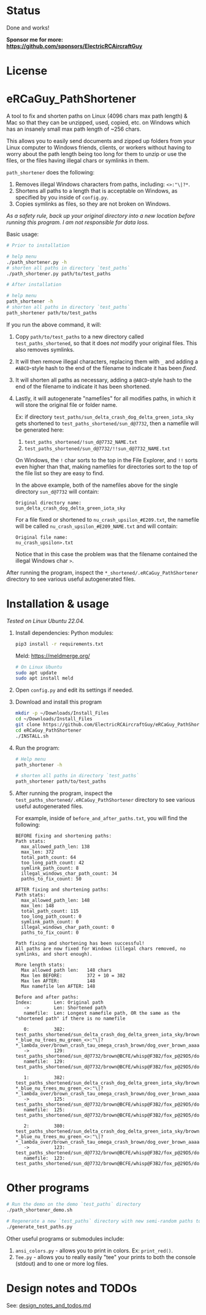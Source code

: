 

# Status

Done and works!

**Sponsor me for more:  https://github.com/sponsors/ElectricRCAircraftGuy**


# License


# eRCaGuy_PathShortener

A tool to fix and shorten paths on Linux (4096 chars max path length) &amp; Mac so that they can be unzipped, used, copied, etc. on Windows which has an insanely small max path length of \~256 chars.

This allows you to easily send documents and zipped up folders from your Linux computer to Windows friends, clients, or workers without having to worry about the path length being too long for them to unzip or use the files, or the files having illegal chars or symlinks in them. 

`path_shortener` does the following:

1. Removes illegal Windows characters from paths, including: `<>:"\|?*`.
1. Shortens all paths to a length that is acceptable on Windows, as specified by you inside of `config.py`.
1. Copies symlinks as files, so they are not broken on Windows.

_As a safety rule, back up your original directory into a new location before running this program. I am not responsible for data loss._

Basic usage:
```bash
# Prior to installation

# help menu
./path_shortener.py -h
# shorten all paths in directory `test_paths`
./path_shortener.py path/to/test_paths

# After installation

# help menu
path_shortener -h
# shorten all paths in directory `test_paths`
path_shortener path/to/test_paths
```

If you run the above command, it will:
1. Copy `path/to/test_paths` to a new directory called `test_paths_shortened`, so that it does *not* modify your original files. This also removes symlinks. 
1. It will then remove illegal characters, replacing them with `_` and adding a `#ABCD`-style hash to the end of the filename to indicate it has been _fixed_. 
1. It will shorten all paths as necessary, adding a `@ABCD`-style hash to the end of the filename to indicate it has been shortened.
1. Lastly, it will autogenerate "namefiles" for all modifies paths, in which it will store the original file or folder name. 

    Ex: if directory `test_paths/sun_delta_crash_dog_delta_green_iota_sky` gets shortened to `test_paths_shortened/sun_d@7732`, then a namefile will be generated here: 

    1. `test_paths_shortened/!sun_d@7732_NAME.txt`
    1. `test_paths_shortened/sun_d@7732/!!sun_d@7732_NAME.txt`

    On Windows, the `!` char sorts to the top in the File Explorer, and `!!` sorts even higher than that, making namefiles for directories sort to the top of the file list so they are easy to find. 

    In the above example, both of the namefiles above for the single directory `sun_d@7732` will contain:
    ```
    Original directory name:
    sun_delta_crash_dog_delta_green_iota_sky
    ```

    For a file fixed or shortened to `nu_crash_upsilon_#E209.txt`, the namefile will be called `nu_crash_upsilon_#E209_NAME.txt` and will contain:
    ```
    Original file name:
    nu_crash_upsilon>.txt
    ```

    Notice that in this case the problem was that the filename contained the illegal Windows char `>`. 

After running the program, inspect the `*_shortened/.eRCaGuy_PathShortener` directory to see various useful autogenerated files. 


# Installation & usage

_Tested on Linux Ubuntu 22.04._

1. Install dependencies:
    Python modules:

    ```bash
    pip3 install -r requirements.txt
    ```

    Meld: https://meldmerge.org/
    ```bash
    # On Linux Ubuntu
    sudo apt update
    sudo apt install meld
    ```

1. Open `config.py` and edit its settings if needed. 

1. Download and install this program
    ```bash
    mkdir -p ~/Downloads/Install_Files
    cd ~/Downloads/Install_Files
    git clone https://github.com/ElectricRCAircraftGuy/eRCaGuy_PathShortener.git
    cd eRCaGuy_PathShortener
    ./INSTALL.sh
    ```

1. Run the program:
    ```bash
    # Help menu
    path_shortener -h

    # shorten all paths in directory `test_paths`
    path_shortener path/to/test_paths
    ```

1. After running the program, inspect the `test_paths_shortened/.eRCaGuy_PathShortener` directory to see various useful autogenerated files. 

    For example, inside of `before_and_after_paths.txt`, you will find the following:

    ```
    BEFORE fixing and shortening paths:
    Path stats:
      max_allowed_path_len: 138
      max_len: 372
      total_path_count: 64
      too_long_path_count: 42
      symlink_path_count: 8
      illegal_windows_char_path_count: 34
      paths_to_fix_count: 50

    AFTER fixing and shortening paths:
    Path stats:
      max_allowed_path_len: 148
      max_len: 148
      total_path_count: 115
      too_long_path_count: 0
      symlink_path_count: 0
      illegal_windows_char_path_count: 0
      paths_to_fix_count: 0

    Path fixing and shortening has been successful!
    All paths are now fixed for Windows (illegal chars removed, no symlinks, and short enough).

    More length stats:
      Max allowed path len:   148 chars
      Max len BEFORE:         372 + 10 = 382
      Max len AFTER:          148
      Max namefile len AFTER: 148

    Before and after paths:
    Index:        Len: Original path
       ->         Len: Shortened path
       namefile:  Len: Longest namefile path, OR the same as the "shortened path" if there is no namefile

       0:         382: test_paths_shortened/sun_delta_crash_dog_delta_green_iota_sky/brown_forest/whisper_brown_high_wind_wind/fox_phi_lambda_crash_pi_kappa_fox/dog_ocean_sky_nu_chi_nu_mu_sigma_over_shines/beta_nu_over_psi/pi_<>:"\|?*_blue_nu_trees_mu_green_<>:"\|?*_lambda_over/brown_crash_tau_omega_crash_brown/dog_over_brown_aaaaaaaaaaaaaaaaaaaaaaabbbbbbbbbbbbbbbbbbbbbbbbbccccccccccccccccccccc/hel\o/c
       ->         129: test_paths_shortened/sun_d@7732/brown@BCFE/whisp@F3B2/fox_p@29D5/dog_o@C3E1/beta_@3187/pi___@1BA3/brow@ECD9/dog_@8400/hel_@3256/c
       namefile:  129: test_paths_shortened/sun_d@7732/brown@BCFE/whisp@F3B2/fox_p@29D5/dog_o@C3E1/beta_@3187/pi___@1BA3/brow@ECD9/dog_@8400/hel_@3256/c

       1:         382: test_paths_shortened/sun_delta_crash_dog_delta_green_iota_sky/brown_forest/whisper_brown_high_wind_wind/fox_phi_lambda_crash_pi_kappa_fox/dog_ocean_sky_nu_chi_nu_mu_sigma_over_shines/beta_nu_over_psi/pi_<>:"\|?*_blue_nu_trees_mu_green_<>:"\|?*_lambda_over/brown_crash_tau_omega_crash_brown/dog_over_brown_aaaaaaaaaaaaaaaaaaaaaaabbbbbbbbbbbbbbbbbbbbbbbbbccccccccccccccccccccc/hello/b
       ->         125: test_paths_shortened/sun_d@7732/brown@BCFE/whisp@F3B2/fox_p@29D5/dog_o@C3E1/beta_@3187/pi___@1BA3/brow@ECD9/dog_@8400/hello/b
       namefile:  125: test_paths_shortened/sun_d@7732/brown@BCFE/whisp@F3B2/fox_p@29D5/dog_o@C3E1/beta_@3187/pi___@1BA3/brow@ECD9/dog_@8400/hello/b

       2:         380: test_paths_shortened/sun_delta_crash_dog_delta_green_iota_sky/brown_forest/whisper_brown_high_wind_wind/fox_phi_lambda_crash_pi_kappa_fox/dog_ocean_sky_nu_chi_nu_mu_sigma_over_shines/beta_nu_over_psi/pi_<>:"\|?*_blue_nu_trees_mu_green_<>:"\|?*_lambda_over/brown_crash_tau_omega_crash_brown/dog_over_brown_aaaaaaaaaaaaaaaaaaaaaaabbbbbbbbbbbbbbbbbbbbbbbbbccccccccccccccccccccc/a.txt
       ->         123: test_paths_shortened/sun_d@7732/brown@BCFE/whisp@F3B2/fox_p@29D5/dog_o@C3E1/beta_@3187/pi___@1BA3/brow@ECD9/dog_@8400/a.txt
       namefile:  123: test_paths_shortened/sun_d@7732/brown@BCFE/whisp@F3B2/fox_p@29D5/dog_o@C3E1/beta_@3187/pi___@1BA3/brow@ECD9/dog_@8400/a.txt
    ```


# Other programs

```bash
# Run the demo on the demo `test_paths` directory
./path_shortener_demo.sh

# Regenerate a new `test_paths` directory with new semi-random paths to test
./generate_test_paths.py
```

Other useful programs or submodules include:
1. `ansi_colors.py` - allows you to print in colors. Ex: `print_red()`. 
1. `Tee.py` - allows you to really easily "tee" your prints to both the console (stdout) and to one or more log files. 


# Design notes and TODOs

See: [design_notes_and_todos.md](design_notes_and_todos.md)
